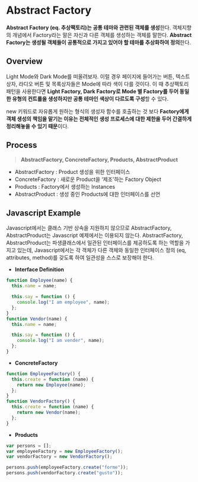 # Abstract Factory

**Abstract Factory (eq. 추상팩토리)는 공통 테마와 관련된 객체를 생성**한다. 객체지향의 개념에서 Factory라는 말은 자신과 다른 객체를 생성하는 객체를 말한다. **Abstract Factory는 생성될 객체들이 공통적으로 가지고 있어야 할 테마를 추상화하여 정의**한다.

## Overview

Light Mode와 Dark Mode를 떠올려보자. 이럴 경우 페이지에 들어가는 버튼, 텍스트 상자, 라디오 버튼 및 목록상자들은 Mode에 따라 색이 다를 것이다. 이 때 추상팩토리 패턴을 사용한다면 **Light Factory, Dark Factory로 Mode 별 Factory를 두어 동일한 유형의 컨트롤을 생성하지만 공통 테마인 색상이 다르도록 구성**할 수 있다.

new 키워드로 자유롭게 원하는 형식의 생성자 함수를 호출하는 것 보다 **Factory에게 객체 생성의 책임을 맡기는 이유는 전체적인 생성 프로세스에 대한 제한을 두어 간결하게 정리해놓을 수 있기 때문**이다.

## Process

> **AbstractFactory, ConcreteFactory, Products, AbstractProduct**

- AbstractFactory : Product 생성을 위한 인터페이스
- ConcreteFactory : 새로운 Product을 ‘제조'하는 Factory Object
- Products : Factory에서 생성하는 Instances
- AbstractProduct : 생성 중인 Products에 대한 인터페이스를 선언

## Javascript Example

Javascript에서는 클래스 기반 상속을 지원하지 않으므로 AbstractFactory, AbstractProduct는 Javascript 예제에서는 이용되지 않는다. AbstractFactory, AbstractProduct는 파생클래스에서 일관된 인터페이스를 제공하도록 하는 역할을 가지고 있는데, Javascript에서는 각 객체가 다른 객체와 동일한 인터페이스 정의 (eq, attributes, method)를 갖도록 하여 일관성을 스스로 보장해야 한다.

- **Interface Definition**

```jsx
function Employee(name) {
  this.name = name;

  this.say = function () {
    console.log("I am employee", name);
  };
}
function Vendor(name) {
  this.name = name;

  this.say = function () {
    console.log("I am vender", name);
  };
}
```

- **ConcreteFactory**

```jsx
function EmployeeFactory() {
  this.create = function (name) {
    return new Employee(name);
  };
}
function VendorFactory() {
  this.create = function (name) {
    return new Vendor(name);
  };
}
```

- **Products**

```jsx
var persons = [];
var employeeFactory = new EmployeeFactory();
var vendorFactory = new VendorFactory();

persons.push(employeeFactory.create("forme"));
persons.push(vendorFactory.create("gusto"));
```

